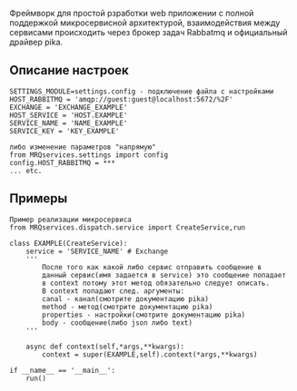 Фреймворк для простой рзработки web приложении с полной поддержкой микросервисной
архитектурой, взаимодействия между сервисами происходить через брокер задач Rabbatmq
и официальный драйвер pika.

## Описание настроек
    SETTINGS_MODULE=settings.config - подключение файла с настройками
    HOST_RABBITMQ = 'amqp://guest:guest@localhost:5672/%2F'
    EXCHANGE = 'EXCHANGE_EXAMPLE'
    HOST_SERVICE = 'HOST.EXAMPLE'
    SERVICE_NAME = 'NAME_EXAMPLE'
    SERVICE_KEY = 'KEY_EXAMPLE'
    
    либо изменение параметров "напрямую"
    from MRQservices.settings import config
    config.HOST_RABBITMQ = ***
    ... etc.

## Примеры
    Пример реализации микросервиса
    from MRQservices.dispatch.service import CreateService,run
    
    class EXAMPLE(CreateService):
        service = 'SERVICE_NAME' # Exchange
        ''' 
            После того как какой либо сервис отправить сообщение в
            данный сервис(имя задается в service) это сообщение попадает
            в context потому этот метод обязательно следует описать.
            В context попадают след. аргументы:
            canal - канал(смотрите документацию pika)
            method - метод(смотрите документацию pika)
            properties - настройки(смотрите документацию pika)
            body - сообщение(либо json либо text)
        '''
        
        async def context(self,*args,**kwargs):
            context = super(EXAMPLE,self).context(*args,**kwargs)
    
    if __name__ == '__main__':
        run() 
     